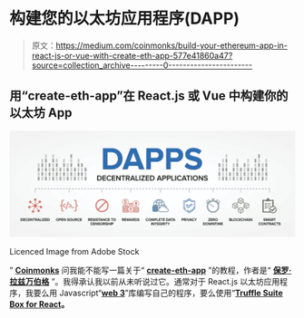 # 构建您的以太坊应用程序(DAPP)

> 原文：<https://medium.com/coinmonks/build-your-ethereum-app-in-react-js-or-vue-with-create-eth-app-577e41860a47?source=collection_archive---------0----------------------->

## 用“create-eth-app”在 React.js 或 Vue 中构建你的以太坊 App

![](img/672a50274f997038164a961d6c943b94.png)

Licenced Image from Adobe Stock

” [**Coinmonks**](https://medium.com/coinmonks) 问我能不能写一篇关于“ [**create-eth-app**](https://github.com/PaulRBerg/create-eth-app) ”的教程，作者是“ [**保罗·拉兹万伯格**](https://paulrberg.com/) ”。我得承认我以前从未听说过它。通常对于 React.js 以太坊应用程序，我要么用 Javascript“[**web 3**](https://github.com/ethereum/web3.js/)”库编写自己的程序，要么使用“[**Truffle Suite Box for React**](https://www.trufflesuite.com/boxes/react)**。**